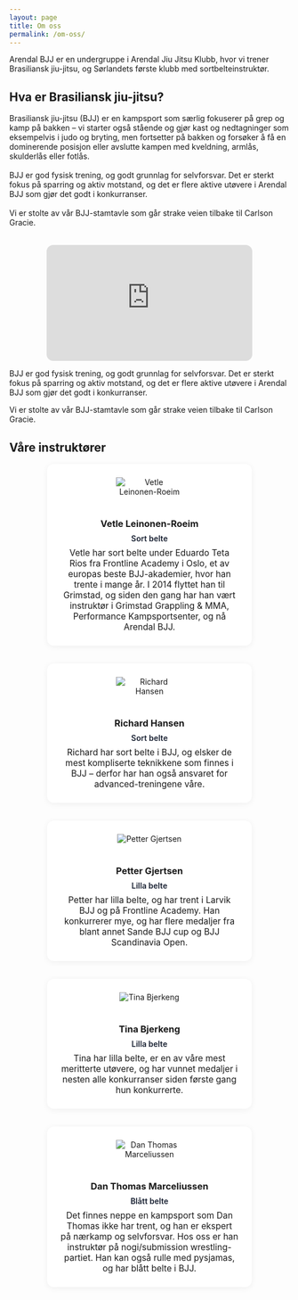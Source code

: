 ```yaml
---
layout: page
title: Om oss
permalink: /om-oss/
---
```



<div style="max-width: 800px; margin: 0 auto;">
Arendal BJJ er en undergruppe i Arendal Jiu Jitsu Klubb, hvor vi trener Brasiliansk jiu-jitsu, og Sørlandets første klubb med sortbelteinstruktør.


## Hva er Brasiliansk jiu-jitsu?
<div style="display: flex; flex-wrap: wrap; gap: 2rem; align-items: flex-start;">
  <div style="flex: 2 1 300px; min-width: 250px;">
    Brasiliansk jiu-jitsu (BJJ) er en kampsport som særlig fokuserer på grep og kamp på bakken – vi starter også stående og gjør kast og nedtagninger som eksempelvis i judo og bryting, men fortsetter på bakken og forsøker å få en dominerende posisjon eller avslutte kampen med kveldning, armlås, skulderlås eller fotlås.
    <br><br>
    BJJ er god fysisk trening, og godt grunnlag for selvforsvar. Det er sterkt fokus på sparring og aktiv motstand, og det er flere aktive utøvere i Arendal BJJ som gjør det godt i konkurranser.
    <br><br>
    Vi er stolte av vår BJJ-stamtavle som går strake veien tilbake til Carlson Gracie.
  </div>
  <div style="flex: 1 1 300px; min-width: 250px; display: flex; justify-content: center;">
    <div style="width:100%;max-width:370px;">
      <div style="position:relative;padding-bottom:56.25%;height:0;overflow:hidden;">
        <iframe src="https://www.youtube.com/embed/28P6EVeneYo" frameborder="0" allow="accelerometer; autoplay; encrypted-media; gyroscope; picture-in-picture" allowfullscreen style="position:absolute;top:0;left:0;width:100%;height:100%;border-radius:12px;"></iframe>
      </div>
    </div>
  </div>
</div>

BJJ er god fysisk trening, og godt grunnlag for selvforsvar. Det er sterkt fokus på sparring og aktiv motstand, og det
er flere aktive utøvere i Arendal BJJ som gjør det godt i konkurranser.

Vi er stolte av vår BJJ-stamtavle som går strake veien tilbake til Carlson Gracie.


## Våre instruktører
<div style="display: flex; flex-wrap: wrap; gap: 2rem; justify-content: center;">
  <div style="flex:1 1 260px;max-width:320px;background:#fff;border-radius:12px;box-shadow:0 2px 12px rgba(0,0,0,0.06);padding:1.5rem;text-align:center;">
    <img src="{{ '' | relative_url }}/assets/images/people/vetle.jpg" alt="Vetle Leinonen-Roeim" class="polaroid instructor" style="max-width: 120px; margin-bottom: 1rem;" />
    <h3 style="margin-bottom:0.5rem;">Vetle Leinonen-Roeim</h3>
    <div style="font-weight:600;color:#1a2233;margin-bottom:0.5rem;">Sort belte</div>
    <div style="font-size:0.97rem;">Vetle har sort belte under Eduardo Teta Rios fra Frontline Academy i Oslo, et av europas beste BJJ-akademier, hvor han trente i mange år. I 2014 flyttet han til Grimstad, og siden den gang har han vært instruktør i Grimstad Grappling & MMA, Performance Kampsportsenter, og nå Arendal BJJ.</div>
  </div>
  <div style="flex:1 1 260px;max-width:320px;background:#fff;border-radius:12px;box-shadow:0 2px 12px rgba(0,0,0,0.06);padding:1.5rem;text-align:center;">
    <img src="{{ '' | relative_url }}/assets/images/people/richard.jpg" alt="Richard Hansen" class="polaroid instructor" style="max-width: 120px; margin-bottom: 1rem;" />
    <h3 style="margin-bottom:0.5rem;">Richard Hansen</h3>
    <div style="font-weight:600;color:#1a2233;margin-bottom:0.5rem;">Sort belte</div>
    <div style="font-size:0.97rem;">Richard har sort belte i BJJ, og elsker de mest kompliserte teknikkene som finnes i BJJ – derfor har han også ansvaret for advanced-treningene våre.</div>
  </div>
  <div style="flex:1 1 260px;max-width:320px;background:#fff;border-radius:12px;box-shadow:0 2px 12px rgba(0,0,0,0.06);padding:1.5rem;text-align:center;">
    <img src="{{ '' | relative_url }}/assets/images/people/petter.jpg" alt="Petter Gjertsen" class="polaroid instructor" style="max-width: 120px; margin-bottom: 1rem;" />
    <h3 style="margin-bottom:0.5rem;">Petter Gjertsen</h3>
    <div style="font-weight:600;color:#1a2233;margin-bottom:0.5rem;">Lilla belte</div>
    <div style="font-size:0.97rem;">Petter har lilla belte, og har trent i Larvik BJJ og på Frontline Academy. Han konkurrerer mye, og har flere medaljer fra blant annet Sande BJJ cup og BJJ Scandinavia Open.</div>
  </div>
  <div style="flex:1 1 260px;max-width:320px;background:#fff;border-radius:12px;box-shadow:0 2px 12px rgba(0,0,0,0.06);padding:1.5rem;text-align:center;">
    <img src="{{ '' | relative_url }}/assets/images/people/tina.jpg" alt="Tina Bjerkeng" class="polaroid instructor" style="max-width: 120px; margin-bottom: 1rem;" />
    <h3 style="margin-bottom:0.5rem;">Tina Bjerkeng</h3>
    <div style="font-weight:600;color:#1a2233;margin-bottom:0.5rem;">Lilla belte</div>
    <div style="font-size:0.97rem;">Tina har lilla belte, er en av våre mest meritterte utøvere, og har vunnet medaljer i nesten alle konkurranser siden første gang hun konkurrerte.</div>
  </div>
  <div style="flex:1 1 260px;max-width:320px;background:#fff;border-radius:12px;box-shadow:0 2px 12px rgba(0,0,0,0.06);padding:1.5rem;text-align:center;">
    <img src="{{ '' | relative_url }}/assets/images/people/danthomas.jpg" alt="Dan Thomas Marceliussen" class="polaroid instructor" style="max-width: 120px; margin-bottom: 1rem;" />
    <h3 style="margin-bottom:0.5rem;">Dan Thomas Marceliussen</h3>
    <div style="font-weight:600;color:#1a2233;margin-bottom:0.5rem;">Blått belte</div>
    <div style="font-size:0.97rem;">Det finnes neppe en kampsport som Dan Thomas ikke har trent, og han er ekspert på nærkamp og selvforsvar. Hos oss er han instruktør på nogi/submission wrestling-partiet. Han kan også rulle med pysjamas, og har blått belte i BJJ.</div>
  </div>
</div>

</div>
